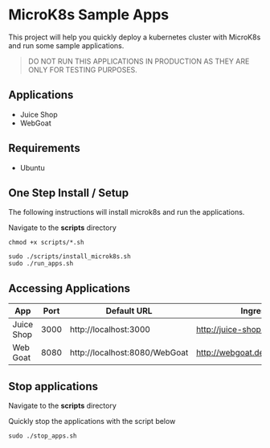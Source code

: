 # MicroK8s Sample Apps

This project will help you quickly deploy a kubernetes cluster with MicroK8s and run some sample applications.

>DO NOT RUN THIS APPLICATIONS IN PRODUCTION AS THEY ARE ONLY FOR TESTING PURPOSES.

## Applications
- Juice Shop
- WebGoat

## Requirements
- Ubuntu


## One Step Install / Setup

The following instructions will install microk8s and run the applications.

Navigate to the **scripts** directory

```
chmod +x scripts/*.sh

sudo ./scripts/install_microk8s.sh
sudo ./run_apps.sh
```
## Accessing Applications

| App | Port | Default URL |Ingress URL |
| ----| ---- | ----------- | ---------- |
|Juice Shop | 3000 | http://localhost:3000 | http://juice-shop.com.demo |
| Web Goat | 8080 | http://localhost:8080/WebGoat |http://webgoat.demo.com/WebGoat |

## Stop applications

Navigate to the **scripts** directory

Quickly stop the applications with the script below
```
sudo ./stop_apps.sh
```

